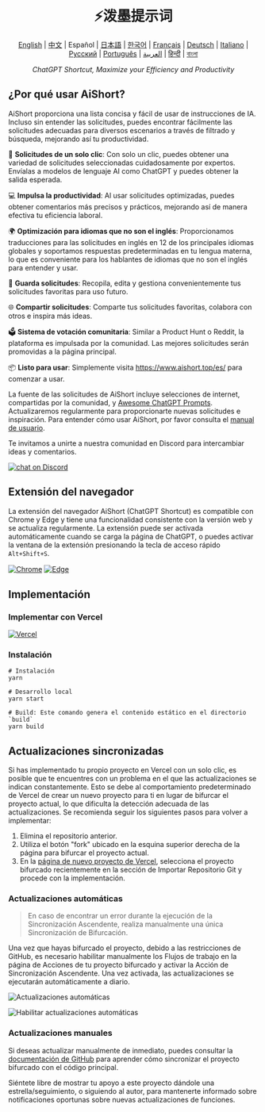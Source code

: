 <h1 align="center">
⚡️泼墨提示词
</h1>
<p align="center">
    <a href="/README-en.md">English</a> | <a href="/README.md">中文</a> |
Español |
<a href="./README-ja.md">日本語</a> |
<a href="./README-ko.md">한국어</a> |
<a href="./README-fr.md">Français</a> |
<a href="./README-de.md">Deutsch</a> |
<a href="./README-it.md">Italiano</a> |
<a href="./README-ru.md">Русский</a> |
<a href="./README-pt.md">Português</a> |
<a href="./README-ar.md">العربية</a> |
<a href="./README-hi.md">हिन्दी</a> |
<a href="./README-bn.md">বাংলা</a>
</p>
<p align="center">
    <em>ChatGPT Shortcut, Maximize your Efficiency and Productivity</em>
</p>

## ¿Por qué usar AiShort?

AiShort proporciona una lista concisa y fácil de usar de instrucciones de IA. Incluso sin entender las solicitudes, puedes encontrar fácilmente las solicitudes adecuadas para diversos escenarios a través de filtrado y búsqueda, mejorando así tu productividad.

🚀 **Solicitudes de un solo clic**: Con solo un clic, puedes obtener una variedad de solicitudes seleccionadas cuidadosamente por expertos. Envíalas a modelos de lenguaje AI como ChatGPT y puedes obtener la salida esperada.

💻 **Impulsa la productividad**: Al usar solicitudes optimizadas, puedes obtener comentarios más precisos y prácticos, mejorando así de manera efectiva tu eficiencia laboral.

🌍 **Optimización para idiomas que no son el inglés**: Proporcionamos traducciones para las solicitudes en inglés en 12 de los principales idiomas globales y soportamos respuestas predeterminadas en tu lengua materna, lo que es conveniente para los hablantes de idiomas que no son el inglés para entender y usar.

💾 **Guarda solicitudes**: Recopila, edita y gestiona convenientemente tus solicitudes favoritas para uso futuro.

🌐 **Compartir solicitudes**: Comparte tus solicitudes favoritas, colabora con otros e inspira más ideas.

🗳️ **Sistema de votación comunitaria**: Similar a Product Hunt o Reddit, la plataforma es impulsada por la comunidad. Las mejores solicitudes serán promovidas a la página principal.

📦 **Listo para usar**: Simplemente visita https://www.aishort.top/es/ para comenzar a usar.

La fuente de las solicitudes de AiShort incluye selecciones de internet, compartidas por la comunidad, y [Awesome ChatGPT Prompts](https://github.com/f/awesome-chatgpt-prompts). Actualizaremos regularmente para proporcionarte nuevas solicitudes e inspiración. Para entender cómo usar AiShort, por favor consulta el [manual de usuario](https://www.aishort.top/es/docs/guides/getting-started).

Te invitamos a unirte a nuestra comunidad en Discord para intercambiar ideas y comentarios.

<a href="https://discord.gg/PZTQfJ4GjX">
   <img src="https://img.shields.io/discord/1048780149899939881?color=%2385c8c8&label=Discord&logo=discord&style=for-the-badge" alt="chat on Discord" />
</a>

## Extensión del navegador

La extensión del navegador AiShort (ChatGPT Shortcut) es compatible con Chrome y Edge y tiene una funcionalidad consistente con la versión web y se actualiza regularmente. La extensión puede ser activada automáticamente cuando se carga la página de ChatGPT, o puedes activar la ventana de la extensión presionando la tecla de acceso rápido `Alt+Shift+S`.

<a href="https://chrome.google.com/webstore/detail/chatgpt-shortcut/blcgeoojgdpodnmnhfpohphdhfncblnj">
  <img src="https://img.newzone.top/2023-06-05-12-28-49.png?imageMogr2/format/webp"  alt="Chrome" valign="middle" /></a>

<a href="https://microsoftedge.microsoft.com/addons/detail/chatgpt-shortcut/hnggpalhfjmdhhmgfjpmhlfilnbmjoin">
  <img src="https://img.newzone.top/2023-06-05-12-26-20.png?imageMogr2/format/webp" alt="Edge" valign="middle" /></a>

## Implementación

### Implementar con Vercel

[![Vercel](https://vercel.com/button)](https://vercel.com/new/clone?repository-url=https%3A%2F%2Fgithub.com%2Frockbenben%2FChatGPT-Shortcut%2Ftree%2Fgh-pages)

### Instalación

```shell
# Instalación
yarn

# Desarrollo local
yarn start

# Build: Este comando genera el contenido estático en el directorio `build`
yarn build
```

## Actualizaciones sincronizadas

Si has implementado tu propio proyecto en Vercel con un solo clic, es posible que te encuentres con un problema en el que las actualizaciones se indican constantemente. Esto se debe al comportamiento predeterminado de Vercel de crear un nuevo proyecto para ti en lugar de bifurcar el proyecto actual, lo que dificulta la detección adecuada de las actualizaciones. Se recomienda seguir los siguientes pasos para volver a implementar:

1. Elimina el repositorio anterior.
2. Utiliza el botón "fork" ubicado en la esquina superior derecha de la página para bifurcar el proyecto actual.
3. En la [página de nuevo proyecto de Vercel](https://vercel.com/new), selecciona el proyecto bifurcado recientemente en la sección de Importar Repositorio Git y procede con la implementación.

### Actualizaciones automáticas

> En caso de encontrar un error durante la ejecución de la Sincronización Ascendente, realiza manualmente una única Sincronización de Bifurcación.

Una vez que hayas bifurcado el proyecto, debido a las restricciones de GitHub, es necesario habilitar manualmente los Flujos de trabajo en la página de Acciones de tu proyecto bifurcado y activar la Acción de Sincronización Ascendente. Una vez activada, las actualizaciones se ejecutarán automáticamente a diario.

![Actualizaciones automáticas](https://img.newzone.top/2023-05-19-11-57-59.png?imageMogr2/format/webp)

![Habilitar actualizaciones automáticas](https://img.newzone.top/2023-05-19-11-59-26.png?imageMogr2/format/webp)

### Actualizaciones manuales

Si deseas actualizar manualmente de inmediato, puedes consultar la [documentación de GitHub](https://docs.github.com/en/pull-requests/collaborating-with-pull-requests/working-with-forks/syncing-a-fork) para aprender cómo sincronizar el proyecto bifurcado con el código principal.

Siéntete libre de mostrar tu apoyo a este proyecto dándole una estrella/seguimiento, o siguiendo al autor, para mantenerte informado sobre notificaciones oportunas sobre nuevas actualizaciones de funciones.
